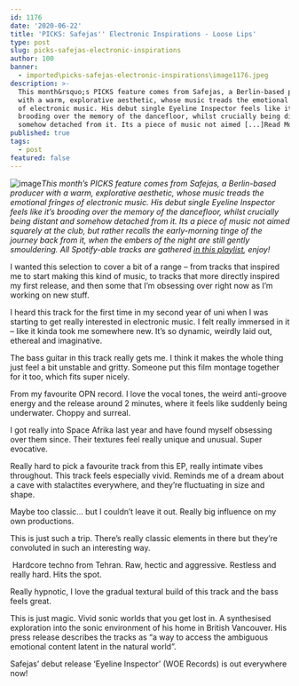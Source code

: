 ```yaml
---
id: 1176
date: '2020-06-22'
title: 'PICKS: Safejas'' Electronic Inspirations - Loose Lips'
type: post
slug: picks-safejas-electronic-inspirations
author: 100
banner:
  - imported\picks-safejas-electronic-inspirations\image1176.jpeg
description: >-
  This month&rsquo;s PICKS feature comes from Safejas, a Berlin-based producer
  with a warm, explorative aesthetic, whose music treads the emotional fringes
  of electronic music. His debut single Eyeline Inspector feels like it&rsquo;s
  brooding over the memory of the dancefloor, whilst crucially being distant and
  somehow detached from it. Its a piece of music not aimed [...]Read More...
published: true
tags:
  - post
featured: false
---
```

![image](../imported\picks-safejas-electronic-inspirations\image1176.jpeg)_This month’s PICKS feature comes from Safejas, a Berlin-based producer with a warm, explorative aesthetic, whose music treads the emotional fringes of electronic music. His debut single Eyeline Inspector feels like it’s brooding over the memory of the dancefloor, whilst crucially being distant and somehow detached from it. Its a piece of music not aimed squarely at the club, but rather recalls the early-morning tinge of the journey back from it, when the embers of the night are still gently smouldering._ _All Spotify-able tracks are gathered_ [_in this playlist_](https://open.spotify.com/playlist/6T3qwYw1AHOCfGf0HYCJ1J?si=-Tmo6UeETaiNbqMLD1lHsg)_, enjoy!_

I wanted this selection to cover a bit of a range – from tracks that inspired me to start making this kind of music, to tracks that more directly inspired my first release, and then some that I’m obsessing over right now as I’m working on new stuff.

I heard this track for the first time in my second year of uni when I was starting to get really interested in electronic music. I felt really immersed in it – like it kinda took me somewhere new. It’s so dynamic, weirdly laid out, ethereal and imaginative.

The bass guitar in this track really gets me. I think it makes the whole thing just feel a bit unstable and gritty. Someone put this film montage together for it too, which fits super nicely. 

From my favourite OPN record. I love the vocal tones, the weird anti-groove energy and the release around 2 minutes, where it feels like suddenly being underwater. Choppy and surreal. 

I got really into Space Afrika last year and have found myself obsessing over them since. Their textures feel really unique and unusual. Super evocative.

Really hard to pick a favourite track from this EP, really intimate vibes throughout. This track feels especially vivid. Reminds me of a dream about a cave with stalactites everywhere, and they’re fluctuating in size and shape. 

Maybe too classic… but I couldn’t leave it out. Really big influence on my own productions.

This is just such a trip. There’s really classic elements in there but they’re convoluted in such an interesting way.

 Hardcore techno from Tehran. Raw, hectic and aggressive. Restless and really hard. Hits the spot.

Really hypnotic, I love the gradual textural build of this track and the bass feels great.

This is just magic. Vivid sonic worlds that you get lost in. A synthesised exploration into the sonic environment of his home in British Vancouver. His press release describes the tracks as “a way to access the ambiguous emotional content latent in the natural world”.

Safejas’ debut release ‘Eyeline Inspector’ (WOE Records) is out everywhere now!